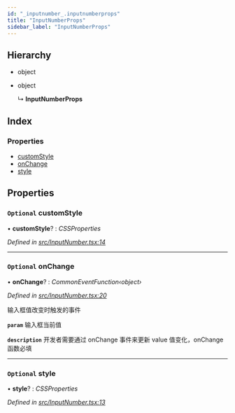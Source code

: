 ```yaml
---
id: "_inputnumber_.inputnumberprops"
title: "InputNumberProps"
sidebar_label: "InputNumberProps"
---
```


## Hierarchy

* object

* object

  ↳ **InputNumberProps**

## Index

### Properties

* [customStyle](_inputnumber_.inputnumberprops.md#optional-customstyle)
* [onChange](_inputnumber_.inputnumberprops.md#optional-onchange)
* [style](_inputnumber_.inputnumberprops.md#optional-style)

## Properties

### `Optional` customStyle

• **customStyle**? : *CSSProperties*

*Defined in [src/InputNumber.tsx:14](https://github.com/tarojsx/ui/blob/v0.11.0/src/InputNumber.tsx#L14)*

___

### `Optional` onChange

• **onChange**? : *CommonEventFunction‹object›*

*Defined in [src/InputNumber.tsx:20](https://github.com/tarojsx/ui/blob/v0.11.0/src/InputNumber.tsx#L20)*

输入框值改变时触发的事件

**`param`** 输入框当前值

**`description`** 开发者需要通过 onChange 事件来更新 value 值变化，onChange 函数必填

___

### `Optional` style

• **style**? : *CSSProperties*

*Defined in [src/InputNumber.tsx:13](https://github.com/tarojsx/ui/blob/v0.11.0/src/InputNumber.tsx#L13)*
